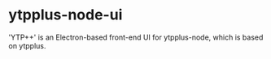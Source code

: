 # ytpplus-node-ui
'YTP++' is an Electron-based front-end UI for ytpplus-node, which is based on ytpplus.
